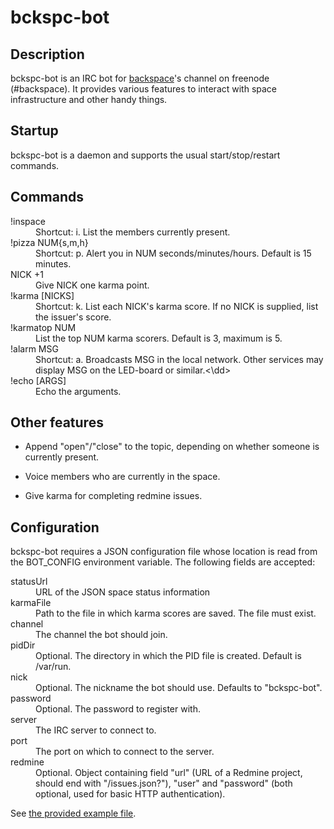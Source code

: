 # bckspc-bot

## Description

bckspc-bot is an IRC bot for [backspace][1]'s channel on freenode (#backspace).
It provides various features to interact with space infrastructure and other
handy things.

## Startup

bckspc-bot is a daemon and supports the usual start/stop/restart commands.

## Commands

<dl>
  <dt>!inspace</dt>
  <dd>Shortcut: i. List the members currently present.</dd>

  <dt>!pizza NUM{s,m,h}</dt>
  <dd>Shortcut: p. Alert you in NUM seconds/minutes/hours. Default is 15 minutes.</dd>

  <dt>NICK +1</dt>
  <dd>Give NICK one karma point.</dd>

  <dt>!karma [NICKS]</dt>
  <dd>Shortcut: k. List each NICK's karma score.
      If no NICK is supplied, list the issuer's score.</dd>

  <dt>!karmatop NUM</dt>
  <dd>List the top NUM karma scorers. Default is 3, maximum is 5.</dd>

  <dt>!alarm MSG</dt>
  <dd>Shortcut: a. Broadcasts MSG in the local network.
      Other services may display MSG on the LED-board or similar.<\dd>

  <dt>!echo [ARGS]</dt>
  <dd>Echo the arguments.</dd>
</dl>

## Other features

* Append "open"/"close" to the topic, depending on whether someone is currently
  present.

* Voice members who are currently in the space.

* Give karma for completing redmine issues.

## Configuration

bckspc-bot requires a JSON configuration file whose location is read from the
BOT_CONFIG environment variable.
The following fields are accepted:

<dl>
  <dt>statusUrl</dt>
  <dd>URL of the JSON space status information</dd>

  <dt>karmaFile</dt>
  <dd>Path to the file in which karma scores are saved.
      The file must exist.</dd>

  <dt>channel</dt>
  <dd>The channel the bot should join.</dd>

  <dt>pidDir</dt>
  <dd>Optional. The directory in which the PID file is created.
      Default is /var/run.</dd>

  <dt>nick</dt>
  <dd>Optional. The nickname the bot should use. Defaults to "bckspc-bot".</dd>

  <dt>password</dt>
  <dd>Optional. The password to register with.</dt>

  <dt>server</dt>
  <dd>The IRC server to connect to.</dd>
      
  <dt>port</dt>
  <dd>The port on which to connect to the server.</dd>
  
  <dt>redmine</dt>
  <dd>Optional. Object containing field "url" (URL of a Redmine project, should end with "/issues.json?"),
      "user" and "password" (both optional, used for basic HTTP authentication).</dd>
</dl>

See [the provided example file](cfg.json).


[1]: http://www.hackerspace-bamberg.de/Hauptseite
